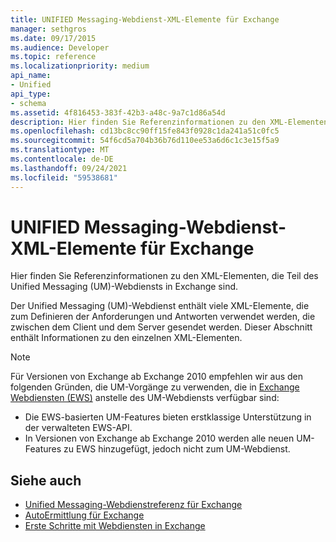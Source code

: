 ```yaml
---
title: UNIFIED Messaging-Webdienst-XML-Elemente für Exchange
manager: sethgros
ms.date: 09/17/2015
ms.audience: Developer
ms.topic: reference
ms.localizationpriority: medium
api_name:
- Unified
api_type:
- schema
ms.assetid: 4f816453-383f-42b3-a48c-9a7c1d86a54d
description: Hier finden Sie Referenzinformationen zu den XML-Elementen, die Teil des Unified Messaging (UM)-Webdiensts in Exchange sind.
ms.openlocfilehash: cd13bc8cc90ff15fe843f0928c1da241a51c0fc5
ms.sourcegitcommit: 54f6cd5a704b36b76d110ee53a6d6c1c3e15f5a9
ms.translationtype: MT
ms.contentlocale: de-DE
ms.lasthandoff: 09/24/2021
ms.locfileid: "59538681"
---
```

# <a name="unified-messaging-web-service-xml-elements-for-exchange"></a>UNIFIED Messaging-Webdienst-XML-Elemente für Exchange

Hier finden Sie Referenzinformationen zu den XML-Elementen, die Teil des Unified Messaging (UM)-Webdiensts in Exchange sind.
  
Der Unified Messaging (UM)-Webdienst enthält viele XML-Elemente, die zum Definieren der Anforderungen und Antworten verwendet werden, die zwischen dem Client und dem Server gesendet werden. Dieser Abschnitt enthält Informationen zu den einzelnen XML-Elementen.
  
> [!NOTE]
> Für Versionen von Exchange ab Exchange 2010 empfehlen wir aus den folgenden Gründen, die UM-Vorgänge zu verwenden, die in [Exchange Webdiensten (EWS)](https://msdn.microsoft.com/library/60285497-0c4e-4e51-84e1-34dd6d89a5d8%28Office.15%29.aspx) anstelle des UM-Webdiensts verfügbar sind: 
> - Die EWS-basierten UM-Features bieten erstklassige Unterstützung in der verwalteten EWS-API. 
> - In Versionen von Exchange ab Exchange 2010 werden alle neuen UM-Features zu EWS hinzugefügt, jedoch nicht zum UM-Webdienst. 
  
## <a name="see-also"></a>Siehe auch

- [Unified Messaging-Webdienstreferenz für Exchange](unified-messaging-web-service-reference-for-exchange.md)
- [AutoErmittlung für Exchange](../exchange-web-services/autodiscover-for-exchange.md)
- [Erste Schritte mit Webdiensten in Exchange](../exchange-web-services/start-using-web-services-in-exchange.md)
    

